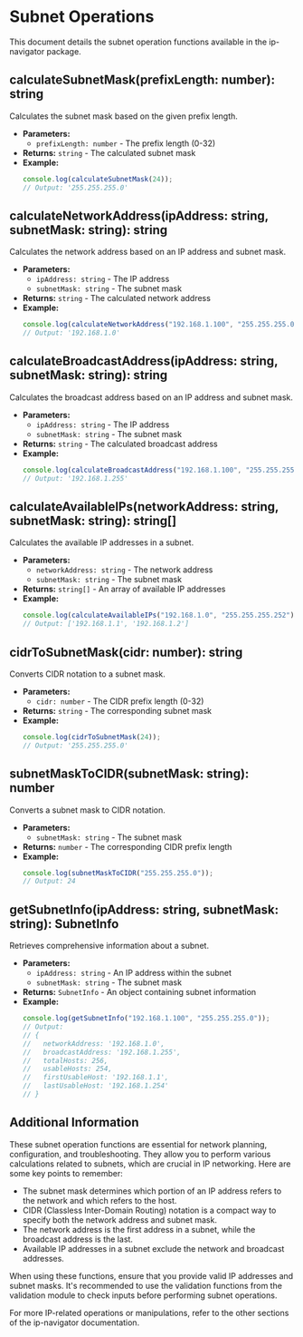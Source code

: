 # Subnet Operations

This document details the subnet operation functions available in the ip-navigator package.

## calculateSubnetMask(prefixLength: number): string

Calculates the subnet mask based on the given prefix length.

- **Parameters:**
  - `prefixLength: number` - The prefix length (0-32)
- **Returns:** `string` - The calculated subnet mask
- **Example:**
  ```typescript
  console.log(calculateSubnetMask(24));
  // Output: '255.255.255.0'
  ```

## calculateNetworkAddress(ipAddress: string, subnetMask: string): string

Calculates the network address based on an IP address and subnet mask.

- **Parameters:**
  - `ipAddress: string` - The IP address
  - `subnetMask: string` - The subnet mask
- **Returns:** `string` - The calculated network address
- **Example:**
  ```typescript
  console.log(calculateNetworkAddress("192.168.1.100", "255.255.255.0"));
  // Output: '192.168.1.0'
  ```

## calculateBroadcastAddress(ipAddress: string, subnetMask: string): string

Calculates the broadcast address based on an IP address and subnet mask.

- **Parameters:**
  - `ipAddress: string` - The IP address
  - `subnetMask: string` - The subnet mask
- **Returns:** `string` - The calculated broadcast address
- **Example:**
  ```typescript
  console.log(calculateBroadcastAddress("192.168.1.100", "255.255.255.0"));
  // Output: '192.168.1.255'
  ```

## calculateAvailableIPs(networkAddress: string, subnetMask: string): string[]

Calculates the available IP addresses in a subnet.

- **Parameters:**
  - `networkAddress: string` - The network address
  - `subnetMask: string` - The subnet mask
- **Returns:** `string[]` - An array of available IP addresses
- **Example:**
  ```typescript
  console.log(calculateAvailableIPs("192.168.1.0", "255.255.255.252"));
  // Output: ['192.168.1.1', '192.168.1.2']
  ```

## cidrToSubnetMask(cidr: number): string

Converts CIDR notation to a subnet mask.

- **Parameters:**
  - `cidr: number` - The CIDR prefix length (0-32)
- **Returns:** `string` - The corresponding subnet mask
- **Example:**
  ```typescript
  console.log(cidrToSubnetMask(24));
  // Output: '255.255.255.0'
  ```

## subnetMaskToCIDR(subnetMask: string): number

Converts a subnet mask to CIDR notation.

- **Parameters:**
  - `subnetMask: string` - The subnet mask
- **Returns:** `number` - The corresponding CIDR prefix length
- **Example:**
  ```typescript
  console.log(subnetMaskToCIDR("255.255.255.0"));
  // Output: 24
  ```

## getSubnetInfo(ipAddress: string, subnetMask: string): SubnetInfo

Retrieves comprehensive information about a subnet.

- **Parameters:**
  - `ipAddress: string` - An IP address within the subnet
  - `subnetMask: string` - The subnet mask
- **Returns:** `SubnetInfo` - An object containing subnet information
- **Example:**
  ```typescript
  console.log(getSubnetInfo("192.168.1.100", "255.255.255.0"));
  // Output:
  // {
  //   networkAddress: '192.168.1.0',
  //   broadcastAddress: '192.168.1.255',
  //   totalHosts: 256,
  //   usableHosts: 254,
  //   firstUsableHost: '192.168.1.1',
  //   lastUsableHost: '192.168.1.254'
  // }
  ```

## Additional Information

These subnet operation functions are essential for network planning, configuration, and troubleshooting. They allow you to perform various calculations related to subnets, which are crucial in IP networking. Here are some key points to remember:

- The subnet mask determines which portion of an IP address refers to the network and which refers to the host.
- CIDR (Classless Inter-Domain Routing) notation is a compact way to specify both the network address and subnet mask.
- The network address is the first address in a subnet, while the broadcast address is the last.
- Available IP addresses in a subnet exclude the network and broadcast addresses.

When using these functions, ensure that you provide valid IP addresses and subnet masks. It's recommended to use the validation functions from the validation module to check inputs before performing subnet operations.

For more IP-related operations or manipulations, refer to the other sections of the ip-navigator documentation.
